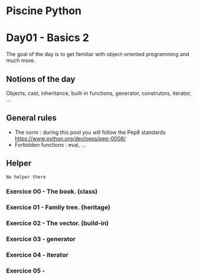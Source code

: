 # Piscine Python

# Day01 - Basics 2

The goal of the day is to get familiar with object-oriented programming and much more.

## Notions of the day

Objects, cast, inheritance, built-in functions, generator, construtors, iterator, ...

## General rules

- The norm : during this pool you will follow the Pep8 standards https://www.python.org/dev/peps/pep-0008/
- Forbidden functions : eval, ...

## Helper 

```
No helper there
```

### Exercice 00 - The book. (class)
### Exercice 01 - Family tree. (heritage)
### Exercice 02 - The vector. (build-in)
### Exercice 03 - generator
### Exercice 04 - iterator
### Exercice 05 - 
